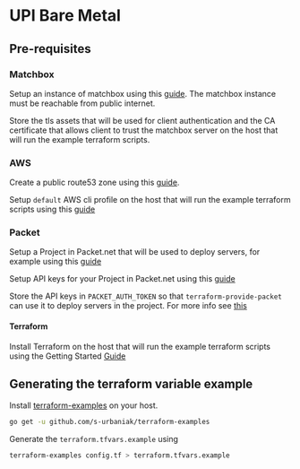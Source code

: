 # UPI Bare Metal

## Pre-requisites

### Matchbox

Setup an instance of matchbox using this [guide][coreos-matchbox-getting-started]. The matchbox instance must be reachable from public internet.

Store the tls assets that will be used for client authentication and the CA certificate that allows client to trust the matchbox server on the host that will run the example terraform scripts.

### AWS

Create a public route53 zone using this [guide][aws-create-public-route53-zone].

Setup `default` AWS cli profile on the host that will run the example terraform scripts using this [guide][aws-cli-configure-creds]

### Packet

Setup a Project in Packet.net that will be used to deploy servers, for example using this [guide][packet-deploy-server]

Setup API keys for your Project in Packet.net using this [guide][packet-api-keys]

Store the API keys in `PACKET_AUTH_TOKEN` so that `terraform-provide-packet` can use it to deploy servers in the project. For more info see [this][terraform-provider-packet-auth]

#### Terraform

Install Terraform on the host that will run the example terraform scripts using the Getting Started [Guide][terraform-getting-started]

## Generating the terraform variable example

Install [terraform-examples][terraform-examples] on your host.

```sh
go get -u github.com/s-urbaniak/terraform-examples
```

Generate the `terraform.tfvars.example` using

```sh
terraform-examples config.tf > terraform.tfvars.example
```

[aws-cli-configure-creds]: https://docs.aws.amazon.com/cli/latest/userguide/cli-configure-files.html
[aws-create-public-route53-zone]: https://docs.aws.amazon.com/Route53/latest/DeveloperGuide/CreatingHostedZone.html
[coreos-matchbox-getting-started]: https://github.com/coreos/matchbox#matchbox----
[packet-api-keys]: https://www.packet.com/developers/changelog/project-only-api-keys/
[packet-deploy-server]: https://support.packet.com/kb/articles/deploy-a-server
[terraform-examples]: https://github.com/s-urbaniak/terraform-examples#terraform-examples
[terraform-getting-started]: https://learn.hashicorp.com/terraform/getting-started/install.html
[terraform-provider-packet-auth]: https://www.terraform.io/docs/providers/packet/index.html#auth_token
